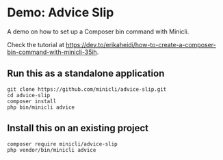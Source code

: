 # Demo: Advice Slip

A demo on how to set up a Composer bin command with Minicli.

Check the tutorial at https://dev.to/erikaheidi/how-to-create-a-composer-bin-command-with-minicli-35ih.

## Run this as a standalone application

```shell
git clone https://github.com/minicli/advice-slip.git
cd advice-slip
composer install
php bin/minicli advice
```

## Install this on an existing project

```shell
composer require minicli/advice-slip
php vendor/bin/minicli advice
```
